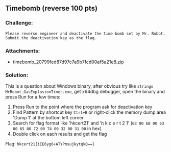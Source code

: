 ## Timebomb (reverse 100 pts)  
### Challenge:  
```
Please reverse engineer and deactivate the time bomb set by Mr. Robot. Submit the deactivation key as the flag.  
```
### Attachments:
- timebomb_20799fed87d97c7a9b7fcd00af5a21e8.zip
  
### Solution:  
This is a question about Windows binary, after obvious try like `strings MrRobot_GasExplosionTimer.exe`, get x64dbg debugger, open the binary and press Run for a few times:
1. Press Run to the point where the program ask for deactivation key
2. Find Pattern by shortcut key `Ctrl+B` or right-click the memory dump area 'Dump 1' at the bottom left corner
3. Search for flag format like 'hkcert21' and 'h k c e r t 2 1' (`68 00 6B 00 63 00 65 00 72 00 74 00 32 00 31 00` in hex)
4. Double click on each results and get the flag
 
Flag: `hkcert21{iIE6yg6+ATYPmsujkytqkQ==}`  
  

